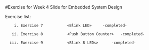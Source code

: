 #Exercise for Week 4 Slide for Embedded System Design

Exercise list:

        i. Exercise 7           <Blink LED>		-completed-
	
       ii. Exercise 8           <Push Button Counter>	-completed-
       
      iii. Exercise 9           <Blink 8 LEDs>		-completed-

